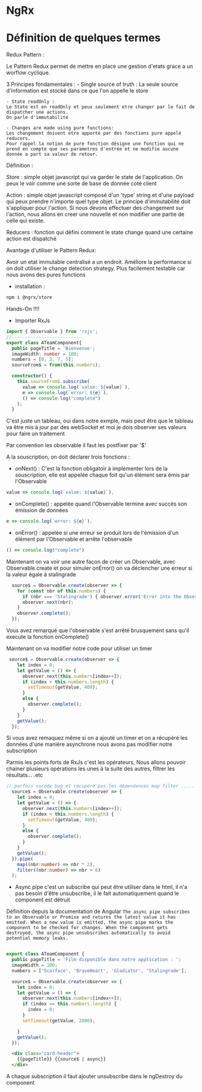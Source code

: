 NgRx
====

# Définition de quelques termes #

Redux Pattern : 

Le Pattern Redux permet de mettre en place une gestion d'etats grace a un worflow cyclique.

3 Principes fondamentales :
	- Single source of truth : 
	La seule source d'information est stocké dans ce que l'on appelle le store 
	
	- State readOnly : 
	Le State est en readOnly et peux seulement etre changer par le fait de dispatcher une actions.
	On parle d'immutabilité
	
	- Changes are made using pure functions:
	Les changement doivent etre apporté par des fonctions pure appelé reducers.
	Pour rappel la notion de pure fonction désigne une fonction qui ne prend en compte que ses parametres d'entrée et ne modifie aucune donnée a part sa valeur de retour.
	
	
Définition : 

Store : simple objet javascript qui va garder le state de l'application.
On peux le voir comme une sorte de base de donnée coté client

Action : simple objet javascript composé d'un 'type' string et d'une payload qui peux prendre n'importe quel type objet.
Le principe d'immutabilité doit s'appliquer pour l'action. Si nous devons effectuer des changement sur l'action, nous allons en creer une nouvelle et non modifier une partie de celle qui existe.

Reducers : fonction qui défini comment le state change quand une certaine action est dispatché

Avantage d'utiliser le Pattern Redux:

Avoir un etat immutable centralisé a un endroit.
Améliore la performance si on doit utiliser le change detection strategy.
Plus facilement testable car nous avons des pures functions


* installation :
```bash
npm i @ngrx/store
```
Hands-On !!!!

* Importer RxJs 
```typeScript
import { Observable } from 'rxjs';
//--------------------------
export class ATeamComponent{
  public pageTitle = 'Bienvenue';
  imageWidth: number = 100;
  numbers = [0, 3, 7, 5];
  sourceFrom$ = from(this.numbers);

  constructor() {
    this.sourceFrom$.subscribe(
      value => console.log(`value: ${value}`),
      e => console.log(`error: ${e}`),
      () => console.log("complete")
    );
  }
```

C'est juste un tableau, oui dans notre exmple, mais peut être que le tableau va être mis à jour par des webSocket et moi je dois observer ses valeurs pour faire un traitement 

Par convention les observable il faut les postfixer par '$'

A la souscription, on doit déclarer trois fonctions :
* onNext()  : C'est la fonction obligatoir à implémenter lors de la souscription, elle est appelée chaque foit qu'un élément sera émis par l'Observable
```typeScript 
value => console.log(`value: ${value}`),
```
* onComplete()  : appelée quand l'Observable termine avec succès son émission de données
```typeScript 
e => console.log(`error: ${e}`),
```
* onError()  : appelée si une erreur se produit lors de l'émission d'un élément par l'Observable et arrête l'observable
```typeScript 
() => console.log("complete")
```
Maintenant on va voir une autre façon de créer un Observable, avec Observable.create et pour simuler onError() on va  déclencher une erreur si la valeur égale à stalingrade 

```typeScript
  source$ = Observable.create(observer => {
    for (const nbr of this.numbers) {
      if (nbr === 'Stalingrade') { observer.error('Error into the Observable'); }
      observer.next(nbr);
    }
    observer.complete();
  });
```

Vous avez remarqué que l'observable s'est arrêté brusquement sans qu'il execute la fonction onComplete()

Maintenant on va modifier notre code pour utiliser un timer 

```typeScript
 source$ = Observable.create(observer => {
    let index = 0;
    let getValue = () => {
      observer.next(this.numbers[index++]);
      if (index < this.numbers.length) {
        setTimeout(getValue, 400);
      }
      else {
        observer.complete();
      }
    }
    getValue();
  });
```

Si vous avez remaquez même si on a ajouté un timer et on a récupéré les données d'une manière asynchrone nous avons pas modifier notre subscription  

Parmis les points forts de RxJs c'est les opérateurs, Nous allons  pouvoir chainer plusieurs opérations les unes à la suite des autres, filtrer les résultats... .etc
```typeScript
// parfois vscode bug et récupére pas les dépendances map filter .....
  source$ = Observable.create(observer => {
    let index = 0;
    let getValue = () => {
      observer.next(this.numbers[index++]);
      if (index < this.numbers.length) {
        setTimeout(getValue, 400);
      }
      else {
        observer.complete();
      }
    }
    getValue();
  }).pipe(
    map((nbr:number) => nbr * 2),
    filter((nbr:number) => nbr > 6)
  ); 
```

* Async pipe 
c'est un subscribe qui peut être utiliser dans le html, il n'a pas besoin d'être unsubscribe, il le fait automatiquement quand le component est détruit 

Définition depuis la documentation de Angular 
`The async pipe subscribes to an Observable or Promise and returns the latest value it has emitted. When a new value is emitted, the async pipe marks the component to be checked for changes. When the component gets destroyed, the async pipe unsubscribes automatically to avoid potential memory leaks.`

```typeScript

export class ATeamComponent {
  public pageTitle = 'Film disponible dans notre application : ';
  imageWidth = 100;
  numbers = ['Scarface', 'BraveHeart', 'Gladiator', 'Stalingrade'];

  source$ = Observable.create(observer => {
    let index = 0;
    let getValue = () => {
      observer.next(this.numbers[index++]);
      if (index == this.numbers.length) {
        index = 0;
      }
      setTimeout(getValue, 2000);

    }
    getValue();
  });
```
```html
  <div class="card-header">
    {{pageTitle}} {{source$ | async}}
  </div>
```

A chaque subscription il faut ajouter unsubscribe dans le ngDestroy du component



